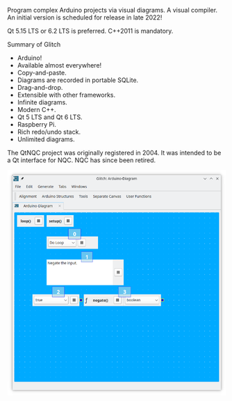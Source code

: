 Program complex Arduino projects via visual diagrams. A visual compiler.
An initial version is scheduled for release in late 2022!

Qt 5.15 LTS or 6.2 LTS is preferred. C++2011 is mandatory.

Summary of Glitch

<ul>
<li>Arduino!</li>
<li>Available almost everywhere!</li>
<li>Copy-and-paste.</li>
<li>Diagrams are recorded in portable SQLite.</li>
<li>Drag-and-drop.</li>
<li>Extensible with other frameworks.</li>
<li>Infinite diagrams.</li>
<li>Modern C++.</li>
<li>Qt 5 LTS and Qt 6 LTS.</li>
<li>Raspberry Pi.</li>
<li>Rich redo/undo stack.</li>
<li>Unlimited diagrams.</li>
</ul>

The QtNQC project was originally registered in 2004.
It was intended to be a Qt interface for NQC. NQC has since been retired.

![alt text](https://raw.githubusercontent.com/textbrowser/glitch/master/Images/glitch-1.png)
